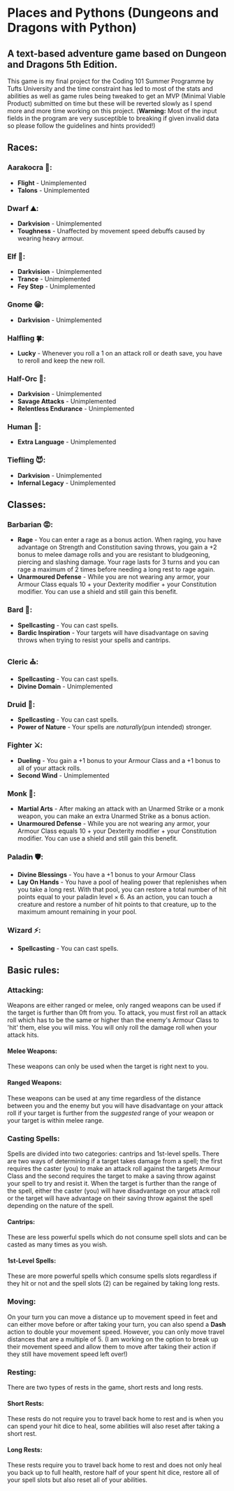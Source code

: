 # Places and Pythons (Dungeons and Dragons with Python)
## A text-based adventure game based on Dungeon and Dragons 5th Edition.
This game is my final project for the Coding 101 Summer Programme by Tufts University and the time constraint has led to most of the stats and abilities as well as game rules being tweaked to get an MVP (Minimal Viable Product) submitted on time but these will be reverted slowly as I spend more and more time working on this project. (**Warning:** Most of the input fields in the program are very susceptible to breaking if given invalid data so please follow the guidelines and hints provided!)

## Races:
### Aarakocra 🦅:
* **Flight** - Unimplemented
* **Talons** - Unimplemented
### Dwarf ⛰️:
* **Darkvision** - Unimplemented
* **Toughness** - Unaffected by movement speed debuffs caused by wearing heavy armour.
### Elf 🧝:
* **Darkvision** - Unimplemented
* **Trance** - Unimplemented
* **Fey Step** - Unimplemented
### Gnome 😁:
* **Darkvision** - Unimplemented
### Halfling 🍀:
* **Lucky** - Whenever you roll a 1 on an attack roll or death save, you have to reroll and keep the new roll.
### Half-Orc 😤:
* **Darkvision** - Unimplemented
* **Savage Attacks** - Unimplemented
* **Relentless Endurance** - Unimplemented
### Human 👨:
* **Extra Language** - Unimplemented
### Tiefling 😈:
* **Darkvision** - Unimplemented
* **Infernal Legacy** - Unimplemented
## Classes:
### Barbarian 😡:
* **Rage** -  You can enter a rage as a bonus action. When raging, you have advantage on Strength and Constitution saving throws, you gain a +2 bonus to melee damage rolls and you are resistant to bludgeoning, piercing and slashing damage. Your rage lasts for 3 turns and you can rage a maximum of 2 times before needing a long rest to rage again.
* **Unarmoured Defense** - While you are not wearing any armor, your Armour Class equals 10 + your Dexterity modifier + your Constitution modifier. You can use a shield and still gain this benefit.
### Bard 🎸:
* **Spellcasting** - You can cast spells. 
* **Bardic Inspiration** - Your targets will have disadvantage on saving throws when trying to resist your spells and cantrips. 
### Cleric ⛪:
* **Spellcasting** - You can cast spells.
* **Divine Domain** - Unimplemented
### Druid 🌱:
* **Spellcasting** - You can cast spells.
* **Power of Nature** - Your spells are *naturally*(pun intended) stronger.
### Fighter ⚔️:
* **Dueling** - You gain a +1 bonus to your Armour Class and a +1 bonus to all of your attack rolls.
* **Second Wind** - Unimplemented
### Monk 👊:
* **Martial Arts** - After making an attack with an Unarmed Strike or a monk weapon, you can make an extra Unarmed Strike as a bonus action.
* **Unarmoured Defense** - While you are not wearing any armor, your Armour Class equals 10 + your Dexterity modifier + your Constitution modifier. You can use a shield and still gain this benefit.
### Paladin 🛡️:
* **Divine Blessings** - You have a +1 bonus to your Armour Class
* **Lay On Hands** - You have a pool of healing power that replenishes when you take a long rest. With that pool, you can restore a total number of hit points equal to your paladin level × 6. As an action, you can touch a creature and restore a number of hit points to that creature, up to the maximum amount remaining in your pool.
### Wizard ⚡:
* **Spellcasting** - You can cast spells.
## Basic rules:
### Attacking:
Weapons are either ranged or melee, only ranged weapons can be used if the target is further than 0ft from you.  To attack, you must first roll an attack roll which has to be the same or higher than the enemy's Armour Class to 'hit' them, else you will miss. You will only roll the damage roll when your attack hits. 
#### Melee Weapons:
These weapons can only be used when the target is right next to you.
#### Ranged Weapons: 
These weapons can be used at any time regardless of the distance between you and the enemy but you will have disadvantage on your attack roll if your target is further from the *suggested* range of your weapon or your target is within melee range.
### Casting Spells:
Spells are divided into two categories: cantrips and 1st-level spells. There are two ways of determining if a target takes damage from a spell; the first requires the caster (you) to make an attack roll against the targets Armour Class and the second requires the target to make a saving throw against your spell to try and resist it. When the target is further than the range of the spell, either the caster (you) will have disadvantage on your attack roll or the target will have advantage on their saving throw against the spell depending on the nature of the spell. 
#### Cantrips:
These are less powerful spells which do not consume spell slots and can be casted as many times as you wish.
#### 1st-Level Spells:
These are more powerful spells which consume spells slots regardless if they hit or not and the spell slots (2) can be regained by taking long rests. 
### Moving:
On your turn you can move a distance up to movement speed in feet and can either move before or after taking your turn, you can also spend a **Dash** action to double your movement speed. However, you can only move travel distances that are a multiple of 5. (I am working on the option to break up their movement speed and allow them to move after taking their action if they still have movement speed left over!)
### Resting: 
There are two types of rests in the game, short rests and long rests.
#### Short Rests:
These rests do not require you to travel back home to rest and is when you can spend your hit dice to heal, some abilities will also reset after taking a short rest. 
#### Long Rests:
These rests require you to travel back home to rest and does not only heal you back up to full health, restore half of your spent hit dice, restore all of your spell slots but also reset all of your abilities. 
